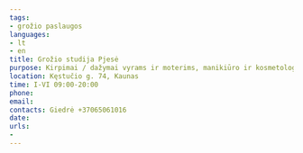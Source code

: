 ```yaml
---
tags:
- grožio paslaugos
languages:
- lt
- en
title: Grožio studija Pjesė
purpose: Kirpimai / dažymai vyrams ir moterims, manikiūro ir kosmetologijos paslaugos
location: Kęstučio g. 74, Kaunas
time: I-VI 09:00-20:00
phone: 
email: 
contacts: Giedrė +37065061016
date: 
urls:
- 
---
```

